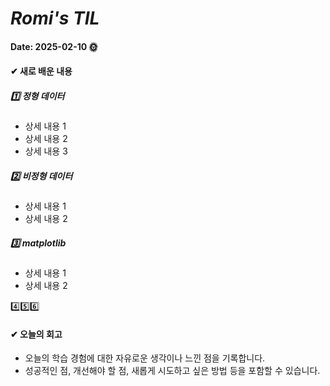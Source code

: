 # *Romi's TIL*

#### Date: 2025-02-10 🌞

#### ✔ 새로 배운 내용
##### 1️⃣ 정형 데이터

- 상세 내용 1
- 상세 내용 2
- 상세 내용 3

##### 2️⃣ 비정형 데이터
- 상세 내용 1
- 상세 내용 2

##### 3️⃣ matplotlib
- 상세 내용 1
- 상세 내용 2

4️⃣5️⃣6️⃣


#### ✔ 오늘의 회고
- 오늘의 학습 경험에 대한 자유로운 생각이나 느낀 점을 기록합니다.
- 성공적인 점, 개선해야 할 점, 새롭게 시도하고 싶은 방법 등을 포함할 수 있습니다.

